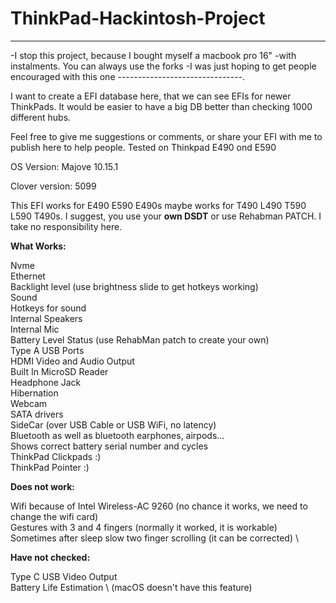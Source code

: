 # ThinkPad-Hackintosh-Project

-------------------------------
-I stop this project, because I bought myself a macbook pro 16"
-with instalments. You can always use the forks
-I was just hoping to get people encouraged with this one
-------------------------------.


I want to create a EFI database here, that we can see EFIs for newer ThinkPads. It would be easier to have a big DB better than checking 1000 different hubs.

Feel free to give me suggestions or comments, or share your EFI with me to publish here to help people.
Tested on Thinkpad E490 ond E590

OS Version: Majove 10.15.1

Clover version: 5099

This EFI works for E490 E590 E490s maybe works for T490 L490 T590 L590 T490s. I suggest, you use your **own DSDT** or use Rehabman PATCH. I take no responsibility here.


**What Works:**

Nvme \
Ethernet \
Backlight level (use brightness slide to get hotkeys working) \
Sound \
Hotkeys for sound \
Internal Speakers \
Internal Mic \
Battery Level Status (use RehabMan patch to create your own) \
Type A USB Ports \
HDMI Video and Audio Output \
Built In MicroSD Reader \
Headphone Jack \
Hibernation \
Webcam \
SATA drivers \
SideCar (over USB Cable or USB WiFi, no latency) \
Bluetooth as well as bluetooth earphones, airpods... \
Shows correct battery serial number and cycles \
ThinkPad Clickpads :) \
ThinkPad Pointer :) 


**Does not work:**

Wifi because of Intel Wireless-AC 9260 (no chance it works, we need to change the wifi card) \
Gestures with 3 and 4 fingers (normally it worked, it is workable) \
Sometimes after sleep slow two finger scrolling (it can be corrected) \
 
**Have not checked:**

Type C USB Video Output \
Battery Life Estimation \ (macOS doesn't have this feature)
